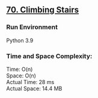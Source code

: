 ## [70. Climbing Stairs](https://leetcode.com/problems/climbing-stairs/)

### Run Environment
Python 3.9

### Time and Space Complexity:
Time: O(n)  
Space: O(n)  
Actual Time: 28 ms  
Actual Space: 14.4 MB
